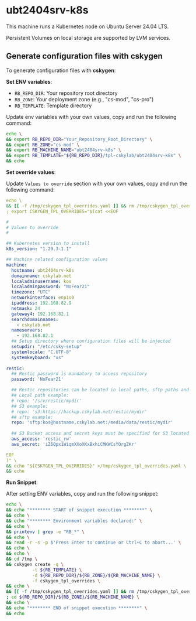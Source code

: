 # ubt2404srv-k8s

This machine runs a Kubernetes node on Ubuntu Server 24.04 LTS.

Persistent Volumes on local storage are supported by LVM services.

## Generate configuration files with cskygen

To generate configuration files with **cskygen**:

**Set ENV variables**:

- `RB_REPO_DIR`: Your repository root directory
- `RB_ZONE`: Your deployment zone (e.g., "cs-mod", "cs-pro")
- `RB_TEMPLATE`: Template directory

Update env variables with your own values, copy and run the following command:

```bash
echo \
&& export RB_REPO_DIR="Your_Repository_Root_Directory" \
&& export RB_ZONE="cs-mod" \
&& export RB_MACHINE_NAME="ubt2404srv-k8s" \
&& export RB_TEMPLATE="${RB_REPO_DIR}/tpl-cskylab/ubt2404srv-k8s" \
&& echo
```

**Set override values**:

Update `Values to override` section with your own values, copy and run the following command:

```yaml
echo \
&& [[ -f /tmp/cskygen_tpl_overrides.yaml ]] && rm /tmp/cskygen_tpl_overrides.yaml \
; export CSKYGEN_TPL_OVERRIDES="$(cat <<EOF

#
# Values to override
#

## Kubernetes version to install
k8s_version: "1.29.3-1.1"

## Machine related configuration values
machine:
  hostname: ubt2404srv-k8s
  domainname: cskylab.net
  localadminusername: kos
  localadminpassword: "NoFear21"
  timezone: "UTC"
  networkinterface: enp1s0
  ipaddress: 192.168.82.9
  netmask: 24
  gateway4: 192.168.82.1
  searchdomainnames:
    - cskylab.net
  nameservers:
    - 192.168.82.1
  ## Setup directory where configuration files will be injected
  setupdir: "/etc/csky-setup"
  systemlocale: "C.UTF-8"
  systemkeyboard: "us"
  
restic:
  ## Restic password is mandatory to access repository
  password: 'NoFear21'

  ## Restic repositories can be located in local paths, sftp paths and s3 buckets
  ## Local path example:
  # repo: '/srv/restic/mydir'
  ## S3 example:
  # repo: 's3:https://backup.cskylab.net/restic/mydir'
  ## sftp example:
  repo: 'sftp:kos@hostname.cskylab.net:/media/data/restic/mydir'
  
  ## S3 Bucket access and secret keys must be specified for S3 located repositories
  aws_access: 'restic_rw'
  aws_secret: 'iZ6Qpx1WiqmXXoXKxBxhiCMKWCsYOrgZKr'

EOF
)" \
&& echo "${CSKYGEN_TPL_OVERRIDES}" >/tmp/cskygen_tpl_overrides.yaml \
&& echo
```

**Run Snippet**:

After setting ENV variables, copy and run the following snippet:

```bash
echo \
&& echo "******** START of snippet execution ********" \
&& echo \
&& echo "******** Environment variables declared:" \
&& echo \
&& printenv | grep -e "RB_*" \
&& echo \
&& read -r -s -p $'Press Enter to continue or Ctrl+C to abort...' \
&& echo \
&& echo \
&& cd /tmp \
&& cskygen create -q \
          -t ${RB_TEMPLATE} \
          -d ${RB_REPO_DIR}/${RB_ZONE}/${RB_MACHINE_NAME} \
          -f cskygen_tpl_overrides \
&& echo \
&& [[ -f /tmp/cskygen_tpl_overrides.yaml ]] && rm /tmp/cskygen_tpl_overrides.yaml \
; cd ${RB_REPO_DIR}/${RB_ZONE}/${RB_MACHINE_NAME} \
&& echo \
&& echo "******** END of snippet execution ********" \
&& echo
```
